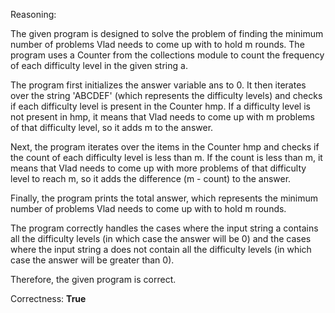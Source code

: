 Reasoning:

The given program is designed to solve the problem of finding the minimum number of problems Vlad needs to come up with to hold m rounds. The program uses a Counter from the collections module to count the frequency of each difficulty level in the given string a.

The program first initializes the answer variable ans to 0. It then iterates over the string 'ABCDEF' (which represents the difficulty levels) and checks if each difficulty level is present in the Counter hmp. If a difficulty level is not present in hmp, it means that Vlad needs to come up with m problems of that difficulty level, so it adds m to the answer.

Next, the program iterates over the items in the Counter hmp and checks if the count of each difficulty level is less than m. If the count is less than m, it means that Vlad needs to come up with more problems of that difficulty level to reach m, so it adds the difference (m - count) to the answer.

Finally, the program prints the total answer, which represents the minimum number of problems Vlad needs to come up with to hold m rounds.

The program correctly handles the cases where the input string a contains all the difficulty levels (in which case the answer will be 0) and the cases where the input string a does not contain all the difficulty levels (in which case the answer will be greater than 0).

Therefore, the given program is correct.

Correctness: **True**